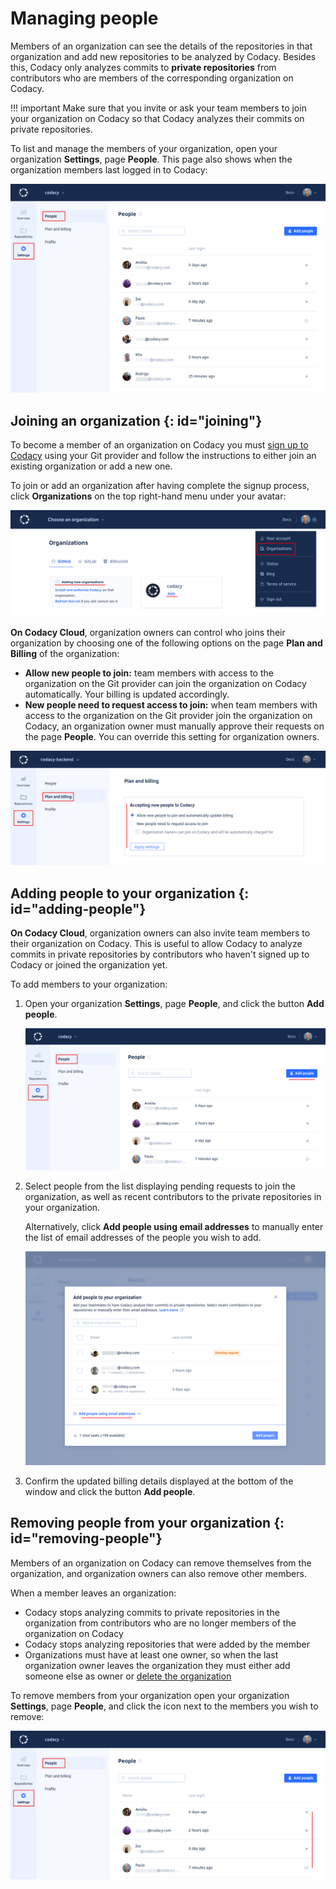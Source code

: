 # Managing people

Members of an organization can see the details of the repositories in that organization and add new repositories to be analyzed by Codacy. Besides this, Codacy only analyzes commits to **private repositories** from contributors who are members of the corresponding organization on Codacy.

!!! important
    Make sure that you invite or ask your team members to join your organization on Codacy so that Codacy analyzes their commits on private repositories.

To list and manage the members of your organization, open your organization **Settings**, page **People**. This page also shows when the organization members last logged in to Codacy:

![People in an organization](images/organization-people.png)

## Joining an organization {: id="joining"}

To become a member of an organization on Codacy you must [sign up to Codacy](../getting-started/getting-started-with-codacy.md) using your Git provider and follow the instructions to either join an existing organization or add a new one.

To join or add an organization after having complete the signup process, click **Organizations** on the top right-hand menu under your avatar:

![Joining an organization](images/organization-join.png)

**On Codacy Cloud**, organization owners can control who joins their organization by choosing one of the following options on the page **Plan and Billing** of the organization:

-   **Allow new people to join:** team members with access to the organization on the Git provider can join the organization on Codacy automatically. Your billing is updated accordingly.
-   **New people need to request access to join:** when team members with access to the organization on the Git provider join the organization on Codacy, an organization owner must manually approve their requests on the page **People**. You can override this setting for organization owners.

![Accepting new people to the organization](images/organization-people-accept.png)

## Adding people to your organization {: id="adding-people"}

**On Codacy Cloud**, organization owners can also invite team members to their organization on Codacy. This is useful to allow Codacy to analyze commits in private repositories by contributors who haven't signed up to Codacy or joined the organization yet.

To add members to your organization:

1.  Open your organization **Settings**, page **People**, and click the button **Add people**.

    ![Adding members to your organization](images/organization-people-add-button.png)

1.  Select people from the list displaying pending requests to join the organization, as well as recent contributors to the private repositories in your organization.

    Alternatively, click **Add people using email addresses** to manually enter the list of email addresses of the people you wish to add.

    ![Adding members to your organization](images/organization-people-add-modal.png)

1.  Confirm the updated billing details displayed at the bottom of the window and click the button **Add people**.

## Removing people from your organization {: id="removing-people"}

Members of an organization on Codacy can remove themselves from the organization, and organization owners can also remove other members.

When a member leaves an organization:

-   Codacy stops analyzing commits to private repositories in the organization from contributors who are no longer members of the organization on Codacy
-   Codacy stops analyzing repositories that were added by the member
-   Organizations must have at least one owner, so when the last organization owner leaves the organization they must either add someone else as owner or [delete the organization](../organizations/what-are-synced-organizations.md#deleting-an-organization)

To remove members from your organization open your organization **Settings**, page **People**, and click the icon next to the members you wish to remove:

![Removing people from your organization](images/organization-people-remove.png)
